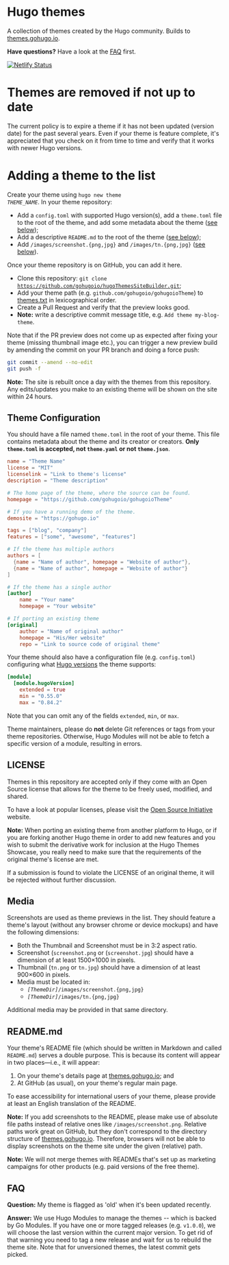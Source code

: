 
# Hugo themes

A collection of themes created by the Hugo community. Builds to [themes.gohugo.io](https://themes.gohugo.io/).

**Have questions?** Have a look at the [FAQ](#faq) first.

[![Netlify Status](https://api.netlify.com/api/v1/badges/58968044-3238-424c-b9b6-e0d00733890c/deploy-status)](https://app.netlify.com/sites/hugothemes/deploys)


# Themes are removed if not up to date

The current policy is to expire a theme if it has not been updated (version date) for the past several years. Even if your theme is feature complete, it's appreciated that you check on it from time to time and verify that it works with newer Hugo versions.

# Adding a theme to the list

Create your theme using <code>hugo new theme <em>THEME_NAME</em></code>. In your theme repository:

* Add a `config.toml` with supported Hugo version(s), add a `theme.toml` file to the root of the theme, and add some metadata about the theme ([see below](#theme-configuration));
* Add a descriptive `README.md` to the root of the theme ([see below](#readmemd));
* Add `/images/screenshot.{png,jpg}` and `/images/tn.{png,jpg}` ([see below](#media)).

Once your theme repository is on GitHub, you can add it here.

* Clone this repository: <code>git clone https://github.com/gohugoio/hugoThemesSiteBuilder.git</code>;
* Add your theme path (e.g. `github.com/gohugoio/gohugoioTheme`) to [themes.txt](https://github.com/gohugoio/hugoThemesSiteBuilder/edit/main/themes.txt) in lexicographical order.
* Create a Pull Request and verify that the preview looks good.
* **Note:** write a descriptive commit message title, e.g. `Add theme my-blog-theme`.

Note that if the PR preview does not come up as expected after fixing your theme (missing thumbnail image etc.), you can trigger a new preview build by amending the commit on your PR branch and doing a force push:

```bash
git commit --amend --no-edit
git push -f
```
 
**Note:** The site is rebuilt once a day with the themes from this repository.  Any edits/updates you make to an existing theme will be shown on the site within 24 hours.

## Theme Configuration

You should have a file named `theme.toml` in the root of your theme. This file contains metadata about the theme and its creator or creators. **Only `theme.toml` is accepted, not `theme.yaml` or not `theme.json`**.

```toml
name = "Theme Name"
license = "MIT"
licenselink = "Link to theme's license"
description = "Theme description"

# The home page of the theme, where the source can be found.
homepage = "https://github.com/gohugoio/gohugoioTheme"

# If you have a running demo of the theme.
demosite = "https://gohugo.io"

tags = ["blog", "company"]
features = ["some", "awesome", "features"]

# If the theme has multiple authors
authors = [
  {name = "Name of author", homepage = "Website of author"},
  {name = "Name of author", homepage = "Website of author"}
]

# If the theme has a single author
[author]
    name = "Your name"
    homepage = "Your website"

# If porting an existing theme
[original]
    author = "Name of original author"
    homepage = "His/Her website"
    repo = "Link to source code of original theme"
```

Your theme should also have a configuration file (e.g. `config.toml`) configuring what [Hugo versions](https://gohugo.io/hugo-modules/configuration/#module-config-hugoversion) the theme supports:

```toml
[module]
  [module.hugoVersion]
    extended = true
    min = "0.55.0"
    max = "0.84.2"
```

Note that you can omit any of the fields `extended`, `min`, or `max`.

Theme maintainers, please do **not** delete Git references or tags from your theme repositories. Otherwise, Hugo Modules will not be able to fetch a specific version of a module, resulting in errors.

## LICENSE

Themes in this repository are accepted only if they come with an Open Source license that allows for the theme to be freely used, modified, and shared. 

To have a look at popular licenses, please visit the [Open Source Initiative](https://opensource.org/licenses) website.

**Note:** When porting an existing theme from another platform to Hugo, or if you are forking another Hugo theme in order to add new features and you wish to submit the derivative work for inclusion at the Hugo Themes Showcase, you really need to make sure that the requirements of the original theme's license are met. 

If a submission is found to violate the LICENSE of an original theme, it will be rejected without further discussion.

## Media

Screenshots are used as theme previews in the list. They should feature a theme's layout (without any browser chrome or device mockups) and have the following dimensions:

* Both the Thumbnail and Screenshot must be in 3:2 aspect ratio.
* Screenshot (`screenshot.png` or (`screenshot.jpg`) should have a dimension of at least 1500×1000 in pixels.
* Thumbnail (`tn.png` or `tn.jpg`) should have a dimension of at least 900×600 in pixels.
* Media must be located in:
    * <code><em>[ThemeDir]</em>/images/screenshot.{png,jpg}</code>
    * <code><em>[ThemeDir]</em>/images/tn.{png,jpg}</code>


Additional media may be provided in that same directory.

## README.md

Your theme's README file (which should be written in Markdown and called `README.md`) serves a double purpose. This is because its content will appear in two places&mdash;i.e., it will appear:

1. On your theme's details page at [themes.gohugo.io](https://themes.gohugo.io/); and
1. At GitHub (as usual), on your theme's regular main page.

To ease accessibility for international users of your theme, please provide at least an English translation of the README.

**Note:** If you add screenshots to the README, please make use of absolute file paths instead of relative ones like `/images/screenshot.png`. Relative paths work great on GitHub, but they don't correspond to the directory structure of [themes.gohugo.io](https://themes.gohugo.io/). Therefore, browsers will not be able to display screenshots on the theme site under the given (relative) path.

**Note:** We will not merge themes with READMEs that's set up as marketing campaigns for other products (e.g. paid versions of the free theme).

## FAQ

**Question:** My theme is flagged as 'old' when it's been updated recently.

**Answer:** We use Hugo Modules to manage the themes -- which is backed by Go Modules. If you have one or more tagged releases (e.g. `v1.0.0`), we will choose the last version within the current major version. To get rid of that warning you need to tag a new release and wait for us to rebuild the theme site. Note that for unversioned themes, the latest commit gets picked.


